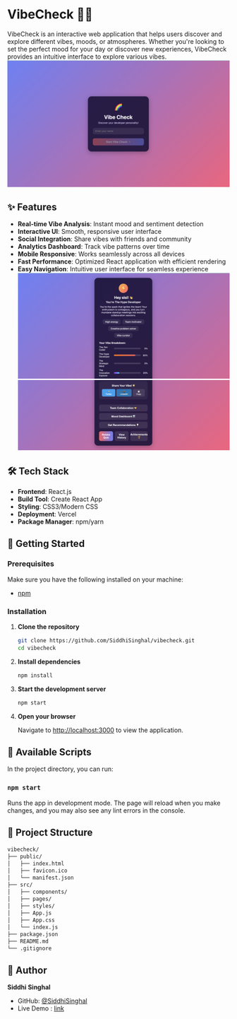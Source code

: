 # VibeCheck 🎵✨

VibeCheck is an interactive web application that helps users discover and explore different vibes, moods, or atmospheres. Whether you're looking to set the perfect mood for your day or discover new experiences, VibeCheck provides an intuitive interface to explore various vibes.
![alt text](first.png)
## ✨ Features
- **Real-time Vibe Analysis**: Instant mood and sentiment detection
- **Interactive UI**: Smooth, responsive user interface
- **Social Integration**: Share vibes with friends and community
- **Analytics Dashboard**: Track vibe patterns over time
- **Mobile Responsive**: Works seamlessly across all devices
- **Fast Performance**: Optimized React application with efficient rendering
- **Easy Navigation**: Intuitive user interface for seamless experience
![alt text](vibe.png)
![alt text](features.png)

## 🛠 Tech Stack

- **Frontend**: React.js
- **Build Tool**: Create React App
- **Styling**: CSS3/Modern CSS
- **Deployment**: Vercel
- **Package Manager**: npm/yarn

## 🚀 Getting Started

### Prerequisites

Make sure you have the following installed on your machine:
- [npm](https://www.npmjs.com/)

### Installation

1. **Clone the repository**
   ```bash
   git clone https://github.com/SiddhiSinghal/vibecheck.git
   cd vibecheck
   ```

2. **Install dependencies**
   ```bash
   npm install
   ```

3. **Start the development server**
   ```bash
   npm start
   ```

4. **Open your browser**
   
   Navigate to [http://localhost:3000](http://localhost:3000) to view the application.

## 📜 Available Scripts

In the project directory, you can run:

### `npm start`
Runs the app in development mode. The page will reload when you make changes, and you may also see any lint errors in the console.

## 📁 Project Structure

```
vibecheck/
├── public/
│   ├── index.html
│   ├── favicon.ico
│   └── manifest.json
├── src/
│   ├── components/
│   ├── pages/
│   ├── styles/
│   ├── App.js
│   ├── App.css
│   └── index.js
├── package.json
├── README.md
└── .gitignore
```

## 👤 Author

**Siddhi Singhal**
- GitHub: [@SiddhiSinghal](https://github.com/SiddhiSinghal)
- Live Demo : [link](https://vibecheck-nu.vercel.app/)
